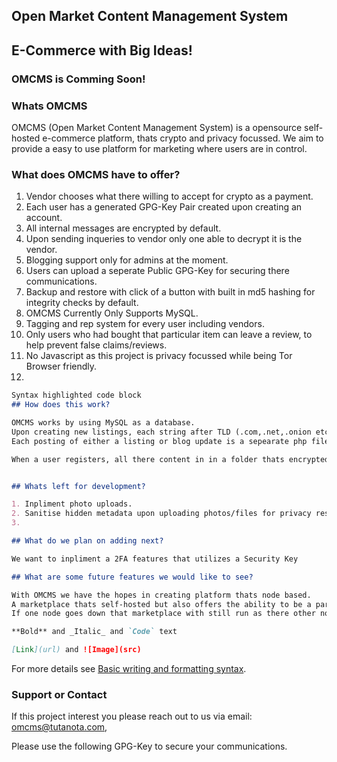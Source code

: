 ## Open Market Content Management System
## E-Commerce with Big Ideas!

### OMCMS is Comming Soon!

### Whats OMCMS

OMCMS (Open Market Content Management System) is a opensource self-hosted e-commerce platform, thats crypto and privacy focussed.
We aim to provide a easy to use platform for marketing where users are in control.

### What does OMCMS have to offer?

1. Vendor chooses what there willing to accept for crypto as a payment.
2. Each user has a generated GPG-Key Pair created upon creating an account.
3. All internal messages are encrypted by default.
4. Upon sending inqueries to vendor only one able to decrypt it is the vendor.
5. Blogging support only for admins at the moment.
6. Users can upload a seperate Public GPG-Key for securing there communications.
7. Backup and restore with click of a button with built in md5 hashing for integrity checks by default.
8. OMCMS Currently Only Supports MySQL.
9. Tagging and rep system for every user including vendors.
10. Only users who had bought that particular item can leave a review, to help prevent false claims/reviews.
11. No Javascript as this project is privacy focussed while being Tor Browser friendly.
12. 

```markdown
Syntax highlighted code block
## How does this work?

OMCMS works by using MySQL as a database.
Upon creating new listings, each string after TLD (.com,.net,.onion etc) is stored in the database not the actual url, like in WordPress!
Each posting of either a listing or blog update is a sepearate php file containing all the contents for that page.

When a user registers, all there content in in a folder thats encrypted with there GPG-Key thats created upon registration.


## Whats left for development?

1. Inpliment photo uploads.
2. Sanitise hidden metadata upon uploading photos/files for privacy resons.
3. 

## What do we plan on adding next?

We want to inpliment a 2FA features that utilizes a Security Key

## What are some future features we would like to see?

With OMCMS we have the hopes in creating platform thats node based.
A marketplace thats self-hosted but also offers the ability to be a part of a global network of nodes with a mirrored DB for data integrigry and responsiveness.
If one node goes down that marketplace with still run as there other nodes that are a part of a mirrored database.

**Bold** and _Italic_ and `Code` text

[Link](url) and ![Image](src)
```
For more details see [Basic writing and formatting syntax](https://docs.github.com/en/github/writing-on-github/getting-started-with-writing-and-formatting-on-github/basic-writing-and-formatting-syntax).

### Support or Contact

If this project interest you please reach out to us via email: omcms@tutanota.com,

Please use the following GPG-Key to secure your communications.


